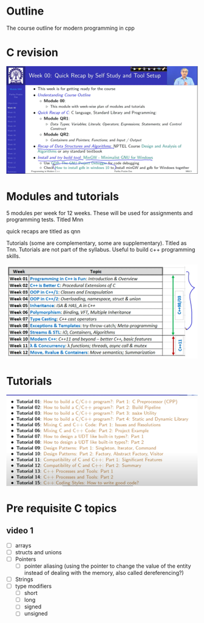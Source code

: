 # Outline

The course outline for modern programming in cpp
# C revision 

![](Pasted%20image%2020230805120128.png)

# Modules and tutorials

5 modules per week for 12 weeks. These will be used for assignments and programming tests. Titled Mnn 

quick recaps are titled as qnn 

Tutorials (some are complementary, some are supplementary). Titled as Tnn. Tutorials are not part of the syllabus. Useful to build c++ programming skills. 

![](Pasted%20image%2020230805121009.png)

# Tutorials 

![](Pasted%20image%2020230805121538.png)

# Pre requisite C topics

## video 1

- [ ] arrays 
- [ ] structs and unions 
- [ ] Pointers 
	- [ ] pointer aliasing (using the pointer to change the value of the entity instead of dealing with the memory, also called dereferencing?)
- [ ] Strings
- [ ] type modifiers
	- [ ] short 
	- [ ] long 
	- [ ] signed 
	- [ ] unsigned